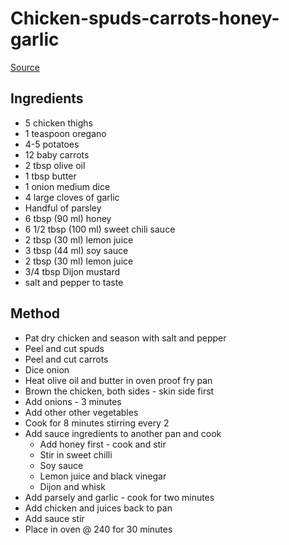 # Chicken-spuds-carrots-honey-garlic

[Source](https://www.youtube.com/watch?v=IHazc7yxnto)

## Ingredients

- 5 chicken thighs
- 1 teaspoon oregano
- 4-5 potatoes
- 12 baby carrots
- 2 tbsp olive oil
- 1 tbsp butter
- 1 onion medium dice
- 4 large cloves of garlic
- Handful of parsley
- 6 tbsp (90 ml) honey
- 6 1/2 tbsp (100 ml) sweet chili sauce
- 2 tbsp (30 ml) lemon juice
- 3 tbsp (44 ml) soy sauce
- 2 tbsp (30 ml) lemon juice
- 3/4 tbsp Dijon mustard
- salt and pepper to taste

## Method

- Pat dry chicken and season with salt and pepper
- Peel and cut spuds
- Peel and cut carrots
- Dice onion
- Heat olive oil and butter in oven proof fry pan
- Brown the chicken, both sides - skin side first
- Add onions - 3 minutes
- Add other other vegetables
- Cook for 8 minutes stirring every 2
- Add sauce ingredients to another pan  and cook
  - Add honey first - cook and stir
  - Stir in sweet chilli
  - Soy sauce
  - Lemon juice and black vinegar
  - Dijon and whisk
- Add parsely and garlic - cook for two minutes
- Add chicken and juices back to pan
- Add sauce stir
- Place in oven @ 240 for 30 minutes
